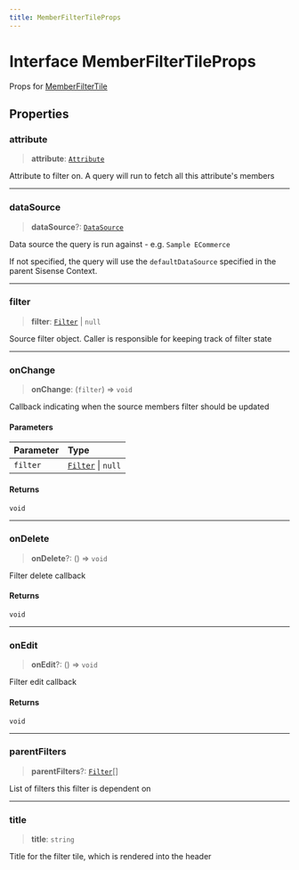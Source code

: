 ```yaml
---
title: MemberFilterTileProps
---
```


# Interface MemberFilterTileProps

Props for [MemberFilterTile](../filter-tiles/function.MemberFilterTile.md)

## Properties

### attribute

> **attribute**: [`Attribute`](../../sdk-data/interfaces/interface.Attribute.md)

Attribute to filter on. A query will run to fetch all this attribute's members

***

### dataSource

> **dataSource**?: [`DataSource`](../../sdk-data/type-aliases/type-alias.DataSource.md)

Data source the query is run against - e.g. `Sample ECommerce`

If not specified, the query will use the `defaultDataSource` specified in the parent Sisense Context.

***

### filter

> **filter**: [`Filter`](../../sdk-data/interfaces/interface.Filter.md) \| `null`

Source filter object. Caller is responsible for keeping track of filter state

***

### onChange

> **onChange**: (`filter`) => `void`

Callback indicating when the source members filter should be updated

#### Parameters

| Parameter | Type |
| :------ | :------ |
| `filter` | [`Filter`](../../sdk-data/interfaces/interface.Filter.md) \| `null` |

#### Returns

`void`

***

### onDelete

> **onDelete**?: () => `void`

Filter delete callback

#### Returns

`void`

***

### onEdit

> **onEdit**?: () => `void`

Filter edit callback

#### Returns

`void`

***

### parentFilters

> **parentFilters**?: [`Filter`](../../sdk-data/interfaces/interface.Filter.md)[]

List of filters this filter is dependent on

***

### title

> **title**: `string`

Title for the filter tile, which is rendered into the header
